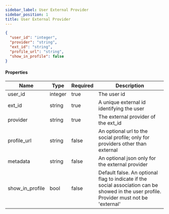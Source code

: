 ```yaml
---
sidebar_label: User External Provider
sidebar_position: 1
title: User External Provider
---
```


```json
{
  "user_id": "integer",
  "provider": "string",
  "ext_id": "string",
  "profile_url": "string",
  "show_in_profile": false
}

```

#### Properties

| Name            | Type    | Required | Description                                                                                                                              |
|-----------------|---------|----------|------------------------------------------------------------------------------------------------------------------------------------------|
| user_id         | integer | true     | The user id                                                                                                                              |
| ext_id          | string  | true     | A unique external id identifying the user                                                                                                |
| provider        | string  | true     | The external provider of the ext_id                                                                                                      |
| profile_url     | string  | false    | An optional url to the social profile; only for providers other than external                                                            |
| metadata        | string  | false    | An optional json only for the external provider                                                                                          |
| show_in_profile | bool    | false    | Default false. An optional flag to indicate if the social association can be showed in the user profile. Provider must not be 'external' |
